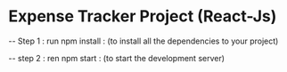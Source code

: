 # Expense Tracker Project (React-Js)

-- Step 1 : run npm install  : (to install all the dependencies to your project)

-- step 2 : ren npm start    : (to start the development server)
